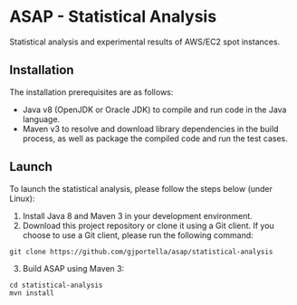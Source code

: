 # ASAP - Statistical Analysis

Statistical analysis and experimental results of AWS/EC2 spot instances.

## Installation

The installation prerequisites are as follows:

* Java v8 (OpenJDK or Oracle JDK) to compile and run code in the Java language.
* Maven v3 to resolve and download library dependencies in the build process, as well as package the compiled code and run the test cases.

## Launch

To launch the statistical analysis, please follow the steps below (under Linux):

1. Install Java 8 and Maven 3 in your development environment.
2. Download this project repository or clone it using a Git client. If you choose to use a Git client, please run the following command:

```aidl
git clone https://github.com/gjportella/asap/statistical-analysis
```

3. Build ASAP using Maven 3:

```aidl
cd statistical-analysis
mvn install
```
